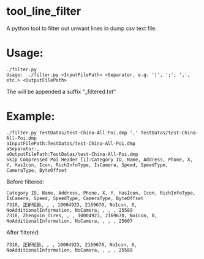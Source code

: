 # tool_line_filter
A python tool to filter out unwant lines in dump csv text file.  

# Usage:
```
./filter.py 
Usage:  ./filter.py <InputFilePath> <Separator, e.g. '|', ';', ',', etc.> <OutputFilePath>
```
The <OutputFilePath> will be appended a suffix "_filtered.txt"  

# Example:
```
./filter.py TestDatas/test-China-All-Poi.dmp ',' TestDatas/test-China-All-Poi.dmp
aInputFilePath:TestDatas/test-China-All-Poi.dmp
aSeparator:,
aOutputFilePath:TestDatas/test-China-All-Poi.dmp
Skip Compressed Poi Header [1]:Category ID, Name, Address, Phone, X, Y, HasIcon, Icon, RichInfoType, IsCamera, Speed, SpeedType, CameraType, ByteOffset
```
Before filtered:  
```
Category ID, Name, Address, Phone, X, Y, HasIcon, Icon, RichInfoType, IsCamera, Speed, SpeedType, CameraType, ByteOffset
7310, 正新轮胎, , , 10004923, 2169670, NoIcon, 0, NoAdditionalInformation, NoCamera, , , , 25589
7310, Zhengxin Tires, , , 10004923, 2169670, NoIcon, 0, NoAdditionalInformation, NoCamera, , , , 25607
```
After filtered:  
```
7310, 正新轮胎, , , 10004923, 2169670, NoIcon, 0, NoAdditionalInformation, NoCamera, , , , 25589
```
